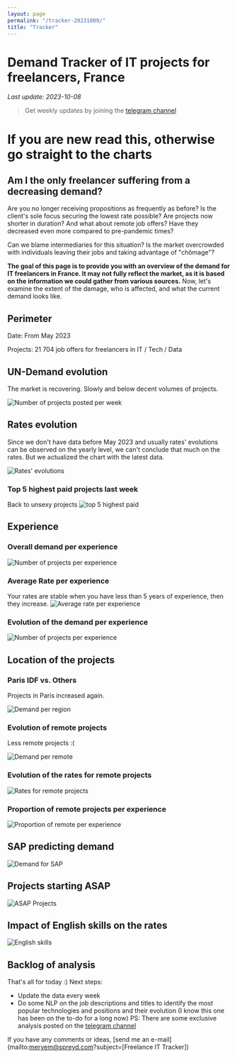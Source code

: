 ```yaml
---
layout: page
permalink: "/tracker-20231009/"
title: "Tracker"
---
```

# Demand Tracker of IT projects for freelancers, France
*Last update: 2023-10-08*
> Get weekly updates by joining the [telegram
> channel](https://t.me/+3y9PJaF335UxYTg0)

# If you are new read this, otherwise go straight to the charts
## Am I the only freelancer suffering from a decreasing demand?

Are you no longer receiving propositions as frequently as before? 
Is the client's sole focus securing the lowest rate possible?
Are projects now shorter in duration?
And what about remote job offers? Have they decreased even more compared to pre-pandemic times? 

Can we blame intermediaries for this situation? 
Is the market overcrowded with individuals leaving their jobs and taking advantage of "chômage"?

**The goal of this page is to provide you with an overview of the demand for IT freelancers in France. It may not fully reflect the market, as it is based on the information we could gather from various sources.**
Now, let's examine the extent of the damage, who is affected, and what the current demand looks like.

## Perimeter
Date: From May 2023

Projects: 21 704 job offers for freelancers in IT / Tech / Data

## UN-Demand evolution
The market is recovering. Slowly and below decent volumes of projects.

![Number of projects posted per week](/nbmissions_week_20231009.png)

## Rates evolution
Since we don't have data before May 2023 and usually rates' evolutions can be observed on the yearly level, we can't conclude that much on the rates. But we actualized the chart with the latest data.

![Rates' evolutions](/rates_week_20231009.png)

### Top 5 highest paid projects last week
Back to unsexy projects
![top 5 highest paid](/top5paid_week_20231009.png)

## Experience
### Overall demand per experience
![Number of projects per experience](expedemand_week_20231009.png)

### Average Rate per experience
Your rates are stable when you have less than 5 years of experience, then they increase.
![Average rate per experience](avgrate_expe_20231009.png)

### Evolution of the demand per experience
![Number of projects per experience](/nbmissions_exp_20231009png)

## Location of the projects
### Paris IDF vs. Others
Projects in Paris increased again.

![Demand per region](/nbmissions_location_20231009.png)

### Evolution of remote projects
Less remote projects :(

![Demand per remote](/nbmissions_remote_20231009.png)

### Evolution of the rates for remote projects

![Rates for remote projects](/ratesremote_week_20231009.png)

### Proportion of remote projects per experience

![Proportion of remote per experience](/remote_experience_week_20231009.png)

## SAP predicting demand

![Demand for SAP ](/sapvsall_week_20231009.png)

## Projects starting ASAP

![ASAP Projects](/asapprojects_week_20231009.png)

## Impact of English skills on the rates

![English skills](/ratesenglish_week_20231009.png)

## Backlog of analysis
That's all for today :)
Next steps: 
- Update the data every week
- Do some NLP on the job descriptions and titles to identify the most popular technologies and positions and their evolution (I know this one has been on the to-do for a long now)
PS: There are some exclusive analysis posted on the [telegram channel](https://t.me/+3y9PJaF335UxYTg0)

If you have any comments or ideas, [send me an e-mail](mailto:meryem@spreyd.com?subject=[Freelance IT Tracker])
